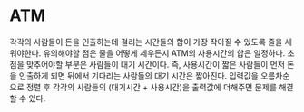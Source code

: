# ATM
각각의 사람들이 돈을 인출하는데 걸리는 시간들의 합이 가장 작아질 수 있도록 줄을 세워야한다.
유의해야할 점은 줄을 어떻게 세우든지 ATM의 사용시간의 합은 일정하다. 초점을 맞추어야할 부분은 사람들이 대기 시간이다.
즉, 사용시간이 짧은 사람들이 먼저 돈을 인출하게 되면 뒤에서 기다리는 사람들의 대기 시간은 짧아진다.
입력값을 오름차순으로 정렬 후 각각의 사람들의 (대기시간 + 사용시간)을 출력값에 더해주면 문제를 해결할 수 있다.